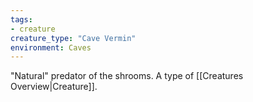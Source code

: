 ```yaml
---
tags:
- creature
creature_type: "Cave Vermin"
environment: Caves
---
```

"Natural" predator of the shrooms. A type of [[Creatures Overview|Creature]].